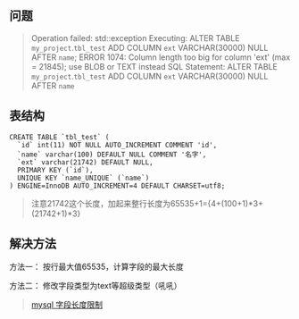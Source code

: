 ## 问题
> Operation failed: std::exception
Executing:
ALTER TABLE `my_project`.`tbl_test` 
ADD COLUMN `ext` VARCHAR(30000) NULL AFTER `name`;
ERROR 1074: Column length too big for column 'ext' (max = 21845); use BLOB or TEXT instead
SQL Statement:
ALTER TABLE `my_project`.`tbl_test` 
ADD COLUMN `ext` VARCHAR(30000) NULL AFTER `name`


## 表结构

```
CREATE TABLE `tbl_test` (
  `id` int(11) NOT NULL AUTO_INCREMENT COMMENT 'id',
  `name` varchar(100) DEFAULT NULL COMMENT '名字',
  `ext` varchar(21742) DEFAULT NULL,
  PRIMARY KEY (`id`),
  UNIQUE KEY `name_UNIQUE` (`name`)
) ENGINE=InnoDB AUTO_INCREMENT=4 DEFAULT CHARSET=utf8;
```
> 注意21742这个长度，加起来整行长度为65535+1={4+(100+1)*3+(21742+1)*3}


## 解决方法
方法一：
按行最大值65535，计算字段的最大长度

方法二：
修改字段类型为text等超级类型（吼吼）

> [mysql 字段长度限制](http://blog.csdn.net/qq_31678877/article/details/52936625)